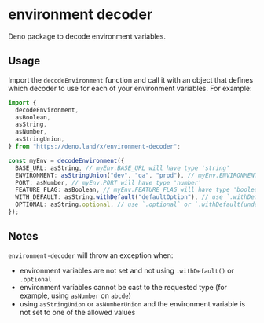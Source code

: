 # environment decoder

Deno package to decode environment variables.

## Usage

Import the `decodeEnvironment` function and call it with an object that defines which decoder to use for each of your environment variables. For example:

```typescript
import {
  decodeEnvironment,
  asBoolean,
  asString,
  asNumber,
  asStringUnion,
} from "https://deno.land/x/environment-decoder";

const myEnv = decodeEnvironment({
  BASE_URL: asString, // myEnv.BASE_URL will have type 'string'
  ENVIRONMENT: asStringUnion("dev", "qa", "prod"), // myEnv.ENVIRONMENT will have type '"dev" | "qa" | "prod"'
  PORT: asNumber, // myEnv.PORT will have type 'number'
  FEATURE_FLAG: asBoolean, // myEnv.FEATURE_FLAG will have type 'boolean'
  WITH_DEFAULT: asString.withDefault("defaultOption"), // use `.withDefault()` to set default values for optional environment variables
  OPTIONAL: asString.optional, // use `.optional` or `.withDefault(undefined)` to allow the environment variable to be undefined
});
```

## Notes

`environment-decoder` will throw an exception when:

- environment variables are not set and not using `.withDefault()` or `.optional`
- environment variables cannot be cast to the requested type (for example, using `asNumber` on `abcde`)
- using `asStringUnion` or `asNumberUnion` and the environment variable is not set to one of the allowed values
